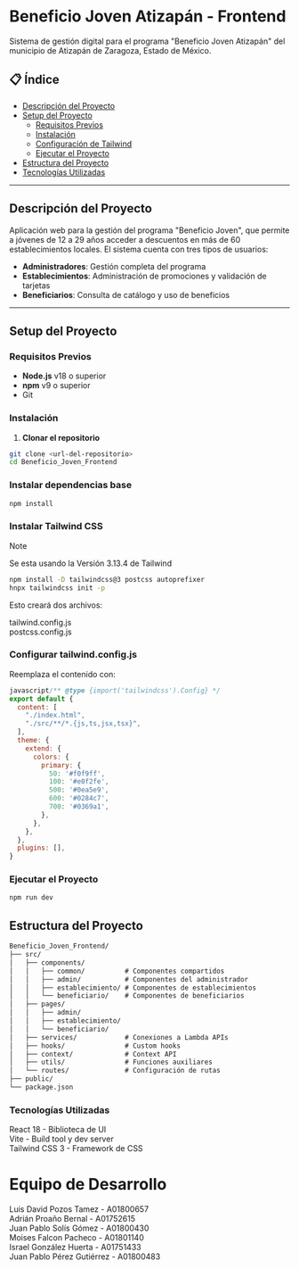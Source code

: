 # Beneficio Joven Atizapán - Frontend

Sistema de gestión digital para el programa "Beneficio Joven Atizapán" del municipio de Atizapán de Zaragoza, Estado de México.

## 📋 Índice

- [Descripción del Proyecto](#descripción-del-proyecto)
- [Setup del Proyecto](#setup-del-proyecto)
  - [Requisitos Previos](#requisitos-previos)
  - [Instalación](#instalación)
  - [Configuración de Tailwind](#configuración-de-tailwind)
  - [Ejecutar el Proyecto](#ejecutar-el-proyecto)
- [Estructura del Proyecto](#estructura-del-proyecto)
- [Tecnologías Utilizadas](#tecnologías-utilizadas)

---

## Descripción del Proyecto

Aplicación web para la gestión del programa "Beneficio Joven", que permite a jóvenes de 12 a 29 años acceder a descuentos en más de 60 establecimientos locales. El sistema cuenta con tres tipos de usuarios:

- **Administradores**: Gestión completa del programa
- **Establecimientos**: Administración de promociones y validación de tarjetas
- **Beneficiarios**: Consulta de catálogo y uso de beneficios

---

## Setup del Proyecto

### Requisitos Previos

- **Node.js** v18 o superior
- **npm** v9 o superior
- Git

### Instalación

1. **Clonar el repositorio**
```bash
git clone <url-del-repositorio>
cd Beneficio_Joven_Frontend
```

### Instalar dependencias base
```bash
npm install
```

### Instalar Tailwind CSS

> [!NOTE]   
>Se esta usando la Versión 3.13.4 de Tailwind
``` bash
npm install -D tailwindcss@3 postcss autoprefixer
hnpx tailwindcss init -p
```
Esto creará dos archivos:

tailwind.config.js  
postcss.config.js


### Configurar tailwind.config.js

Reemplaza el contenido con:     
``` js
javascript/** @type {import('tailwindcss').Config} */
export default {
  content: [
    "./index.html",
    "./src/**/*.{js,ts,jsx,tsx}",
  ],
  theme: {
    extend: {
      colors: {
        primary: {
          50: '#f0f9ff',
          100: '#e0f2fe',
          500: '#0ea5e9',
          600: '#0284c7',
          700: '#0369a1',
        },
      },
    },
  },
  plugins: [],
}
```

### Ejecutar el Proyecto
``` bash
npm run dev
```

## Estructura del Proyecto
``` Markdown
Beneficio_Joven_Frontend/
├── src/
│   ├── components/
│   │   ├── common/          # Componentes compartidos
│   │   ├── admin/           # Componentes del administrador
│   │   ├── establecimiento/ # Componentes de establecimientos
│   │   └── beneficiario/    # Componentes de beneficiarios
│   ├── pages/
│   │   ├── admin/
│   │   ├── establecimiento/
│   │   └── beneficiario/
│   ├── services/            # Conexiones a Lambda APIs
│   ├── hooks/               # Custom hooks
│   ├── context/             # Context API
│   ├── utils/               # Funciones auxiliares
│   └── routes/              # Configuración de rutas
├── public/
└── package.json
```

### Tecnologías Utilizadas

React 18 - Biblioteca de UI     
Vite - Build tool y dev server      
Tailwind CSS 3 - Framework de CSS       



# Equipo de Desarrollo

Luis David Pozos Tamez - A01800657      
Adrián Proaño Bernal - A01752615        
Juan Pablo Solís Gómez - A01800430      
Moises Falcon Pacheco - A01801140       
Israel González Huerta - A01751433      
Juan Pablo Pérez Gutiérrez - A01800483      